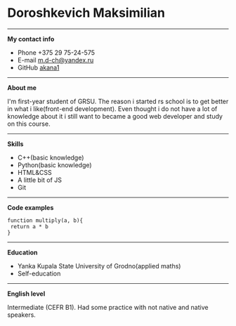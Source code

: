 # **Doroshkevich Maksimilian**
********
**My contact info**


 * Phone +375 29 75-24-575
 * E-mail m.d-ch@yandex.ru
 * GitHub [akana1](https://github.com/akana1)
********
**About me**


 I'm first-year student of GRSU. The reason i started rs school is to get better in what i like(front-end development). Even thought i do not have a lot of knowledge about it i still want to became a good web developer and study on this course.
*********
**Skills**


 * C++(basic knowledge)
 * Python(basic knowledge)
 * HTML&CSS
 * A little bit of JS
 * Git
*********
**Code examples**


 ```
 function multiply(a, b){
  return a * b
 }
 ```
*********
**Education**
 * Yanka Kupala State University of Grodno(applied maths)
 * Self-education
*********
**English level**


Intermediate (CEFR B1). Had some practice with not native and native speakers.
